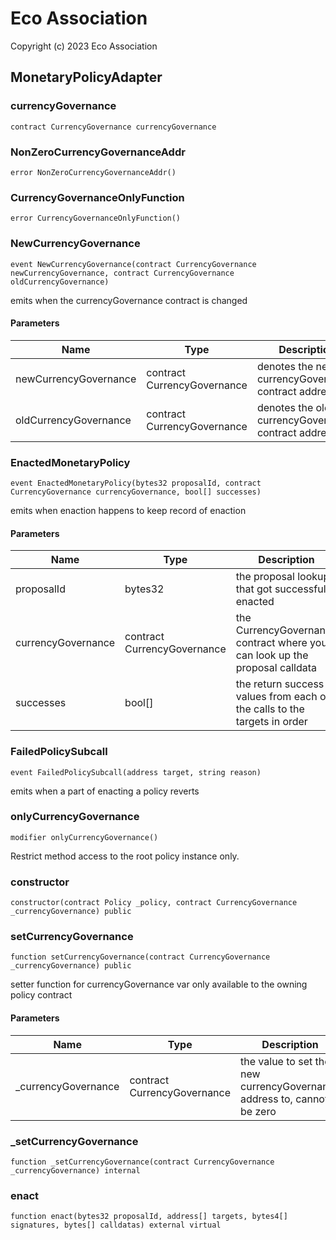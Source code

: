 # Eco Association
Copyright (c) 2023 Eco Association

## MonetaryPolicyAdapter

### currencyGovernance

```solidity
contract CurrencyGovernance currencyGovernance
```

### NonZeroCurrencyGovernanceAddr

```solidity
error NonZeroCurrencyGovernanceAddr()
```

### CurrencyGovernanceOnlyFunction

```solidity
error CurrencyGovernanceOnlyFunction()
```

### NewCurrencyGovernance

```solidity
event NewCurrencyGovernance(contract CurrencyGovernance newCurrencyGovernance, contract CurrencyGovernance oldCurrencyGovernance)
```

emits when the currencyGovernance contract is changed

#### Parameters

| Name | Type | Description |
| ---- | ---- | ----------- |
| newCurrencyGovernance | contract CurrencyGovernance | denotes the new currencyGovernance contract address |
| oldCurrencyGovernance | contract CurrencyGovernance | denotes the old currencyGovernance contract address |

### EnactedMonetaryPolicy

```solidity
event EnactedMonetaryPolicy(bytes32 proposalId, contract CurrencyGovernance currencyGovernance, bool[] successes)
```

emits when enaction happens to keep record of enaction

#### Parameters

| Name | Type | Description |
| ---- | ---- | ----------- |
| proposalId | bytes32 | the proposal lookup that got successfully enacted |
| currencyGovernance | contract CurrencyGovernance | the CurrencyGovernance contract where you can look up the proposal calldata |
| successes | bool[] | the return success values from each of the calls to the targets in order |

### FailedPolicySubcall

```solidity
event FailedPolicySubcall(address target, string reason)
```

emits when a part of enacting a policy reverts

### onlyCurrencyGovernance

```solidity
modifier onlyCurrencyGovernance()
```

Restrict method access to the root policy instance only.

### constructor

```solidity
constructor(contract Policy _policy, contract CurrencyGovernance _currencyGovernance) public
```

### setCurrencyGovernance

```solidity
function setCurrencyGovernance(contract CurrencyGovernance _currencyGovernance) public
```

setter function for currencyGovernance var
only available to the owning policy contract

#### Parameters

| Name | Type | Description |
| ---- | ---- | ----------- |
| _currencyGovernance | contract CurrencyGovernance | the value to set the new currencyGovernance address to, cannot be zero |

### _setCurrencyGovernance

```solidity
function _setCurrencyGovernance(contract CurrencyGovernance _currencyGovernance) internal
```

### enact

```solidity
function enact(bytes32 proposalId, address[] targets, bytes4[] signatures, bytes[] calldatas) external virtual
```

